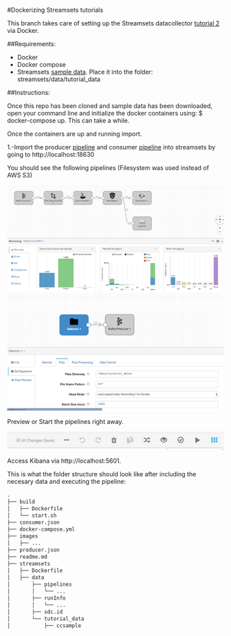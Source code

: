 #Dockerizing Streamsets tutorials

This branch takes care of setting up the Streamsets datacollector [tutorial 2](https://github.com/streamsets/tutorials/tree/master/tutorial-2) via Docker.

##Requirements:

* Docker
* Docker compose
* Streamsets [sample data](https://github.com/streamsets/tutorials/blob/master/sample_data/ccsample). Place it into the folder: streamsets/data/tutorial_data

##Instructions:

Once this repo has been cloned and sample data has been downloaded, open your command line and initialize the docker containers using: $ docker-compose up. This can take a while.

Once the containers are up and running import.

1.-Import the producer [pipeline](producer.json) and consumer [pipeline](consumer.json) into streamsets by going to http://localhost:18630

You should see the following pipelines (Filesystem was used instead of AWS S3)

[![consumer](images/consumer.png?raw=true)](images/consumer.png)
[![producer](images/producer.png?raw=true)](images/producer.png)

Preview or Start the pipelines right away.

[![start-pipeline](images/preview-start-pipeline.png?raw=true)](images/preview-start-pipeline.png)

Access Kibana via http://localhost:5601.

This is what the folder structure should look like after including the necesary data and executing the pipeline:

```
.
├── build
│   ├── Dockerfile
│   └── start.sh
├── consumer.json
├── docker-compose.yml
├── images
│   ├── ...
├── producer.json
├── readme.md
├── streamsets
│   ├── Dockerfile
│   ├── data
│       ├── pipelines
│       │   └── ...
│       ├── runInfo
│       │   └── ...
│       ├── sdc.id
│       └── tutorial_data
│           ├── ccsample
```

